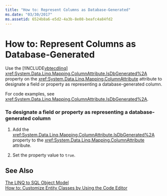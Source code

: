 ```yaml
---
title: "How to: Represent Columns as Database-Generated"
ms.date: "03/30/2017"
ms.assetid: 6524b8a6-e5d2-4a3b-8e08-beafc4a84fd2
---
```

# How to: Represent Columns as Database-Generated
Use the [!INCLUDE[vbtecdlinq](../../../../../../includes/vbtecdlinq-md.md)] <xref:System.Data.Linq.Mapping.ColumnAttribute.IsDbGenerated%2A> property on the <xref:System.Data.Linq.Mapping.ColumnAttribute> attribute to designate a field or property as representing a database-generated column.  
  
 For code examples, see <xref:System.Data.Linq.Mapping.ColumnAttribute.IsDbGenerated%2A>.  
  
### To designate a field or property as representing a database-generated column  
  
1.  Add the <xref:System.Data.Linq.Mapping.ColumnAttribute.IsDbGenerated%2A> property to the <xref:System.Data.Linq.Mapping.ColumnAttribute> attribute.  
  
2.  Set the property value to `true`.  
  
## See Also  
 [The LINQ to SQL Object Model](../../../../../../docs/framework/data/adonet/sql/linq/the-linq-to-sql-object-model.md)  
 [How to: Customize Entity Classes by Using the Code Editor](../../../../../../docs/framework/data/adonet/sql/linq/how-to-customize-entity-classes-by-using-the-code-editor.md)

